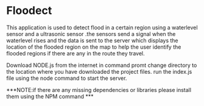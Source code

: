 # Floodect
This application is used to detect flood in a certain region using a waterlevel sensor and a ultrasonic sensor .the sensors send a signal when the waterlevel rises and the data is sent to the server which displays the location of the flooded region on the map to help the user identify the flooded regions if there are any in the route they travel.

Download NODE.js from the internet 
in command promt change directory to the location where you have downloaded the project files.
run the index.js file using the node command to start the server.


***NOTE:if there are any missing dependencies or libraries please install them using the NPM command ***
